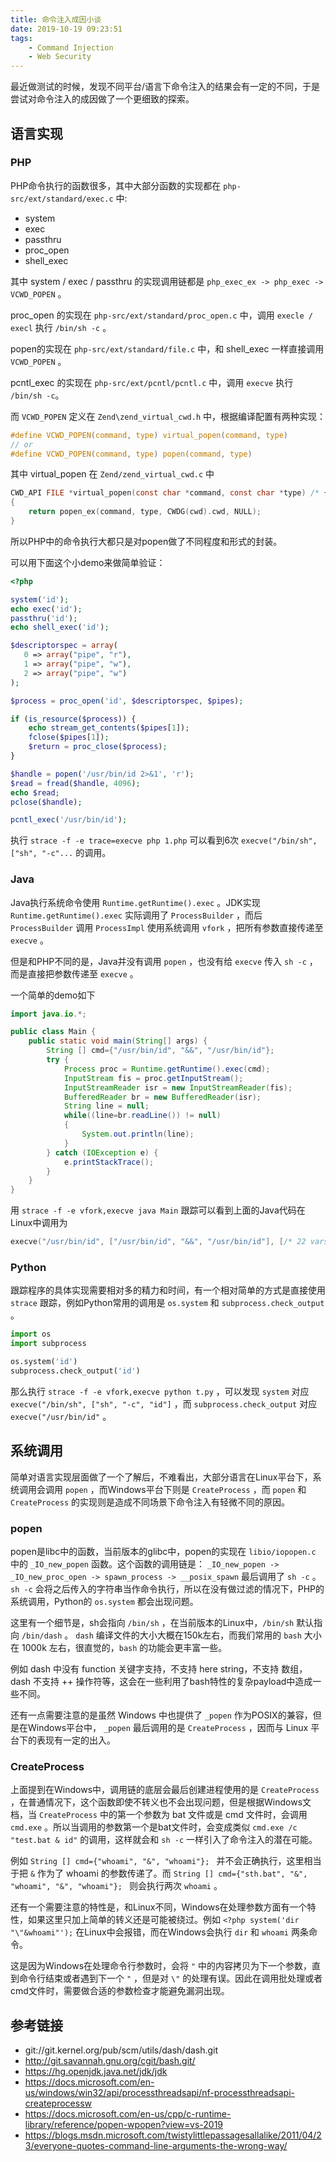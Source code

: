 ```yaml
---
title: 命令注入成因小谈
date: 2019-10-19 09:23:51
tags:
    - Command Injection
    - Web Security
---
```


最近做测试的时候，发现不同平台/语言下命令注入的结果会有一定的不同，于是尝试对命令注入的成因做了一个更细致的探索。

<!--more-->

## 语言实现

### PHP

PHP命令执行的函数很多，其中大部分函数的实现都在 ``php-src/ext/standard/exec.c`` 中:

- system
- exec
- passthru
- proc_open
- shell_exec

其中 system / exec / passthru 的实现调用链都是 ``php_exec_ex -> php_exec -> VCWD_POPEN`` 。

proc_open 的实现在 ``php-src/ext/standard/proc_open.c`` 中，调用 ``execle / execl`` 执行 ``/bin/sh -c`` 。

popen的实现在 ``php-src/ext/standard/file.c`` 中，和 shell_exec 一样直接调用 ``VCWD_POPEN`` 。

pcntl_exec 的实现在 ``php-src/ext/pcntl/pcntl.c`` 中，调用 ``execve`` 执行 ``/bin/sh -c``。

而 ``VCWD_POPEN`` 定义在 ``Zend\zend_virtual_cwd.h`` 中，根据编译配置有两种实现：

```c
#define VCWD_POPEN(command, type) virtual_popen(command, type)
// or
#define VCWD_POPEN(command, type) popen(command, type)
```

其中 virtual_popen 在 ``Zend/zend_virtual_cwd.c`` 中

```c
CWD_API FILE *virtual_popen(const char *command, const char *type) /* {{{ */
{
    return popen_ex(command, type, CWDG(cwd).cwd, NULL);
}
```

所以PHP中的命令执行大都只是对popen做了不同程度和形式的封装。

可以用下面这个小demo来做简单验证：

```php
<?php

system('id');
echo exec('id');
passthru('id');
echo shell_exec('id');

$descriptorspec = array(
   0 => array("pipe", "r"),
   1 => array("pipe", "w"),
   2 => array("pipe", "w")
);

$process = proc_open('id', $descriptorspec, $pipes);

if (is_resource($process)) {
    echo stream_get_contents($pipes[1]);
    fclose($pipes[1]);
    $return = proc_close($process);
}

$handle = popen('/usr/bin/id 2>&1', 'r');
$read = fread($handle, 4096);
echo $read;
pclose($handle);

pcntl_exec('/usr/bin/id');
```

执行 ``strace -f -e trace=execve php 1.php`` 可以看到6次 ``execve("/bin/sh", ["sh", "-c"...`` 的调用。

### Java

Java执行系统命令使用 ``Runtime.getRuntime().exec`` 。JDK实现 ``Runtime.getRuntime().exec`` 实际调用了 ``ProcessBuilder`` ，而后 ``ProcessBuilder`` 调用 ``ProcessImpl`` 使用系统调用 ``vfork`` ，把所有参数直接传递至 ``execve`` 。

但是和PHP不同的是，Java并没有调用 ``popen`` ，也没有给 ``execve`` 传入 ``sh -c`` ，而是直接把参数传递至 ``execve`` 。

一个简单的demo如下

```java
import java.io.*;

public class Main {
    public static void main(String[] args) {
        String [] cmd={"/usr/bin/id", "&&", "/usr/bin/id"};
        try {
            Process proc = Runtime.getRuntime().exec(cmd);
            InputStream fis = proc.getInputStream();
            InputStreamReader isr = new InputStreamReader(fis);
            BufferedReader br = new BufferedReader(isr);
            String line = null;
            while((line=br.readLine()) != null)    
            {    
                System.out.println(line);    
            }    
        } catch (IOException e) {
            e.printStackTrace();
        }
    }
}

```

用 ``strace -f -e vfork,execve java Main`` 跟踪可以看到上面的Java代码在Linux中调用为

```c
execve("/usr/bin/id", ["/usr/bin/id", "&&", "/usr/bin/id"], [/* 22 vars */]
```

### Python

跟踪程序的具体实现需要相对多的精力和时间，有一个相对简单的方式是直接使用 ``strace`` 跟踪，例如Python常用的调用是 ``os.system`` 和 ``subprocess.check_output`` 。

```python
import os
import subprocess

os.system('id')
subprocess.check_output('id')
```

那么执行 ``strace -f -e vfork,execve python t.py`` ，可以发现 ``system`` 对应 ``execve("/bin/sh", ["sh", "-c", "id"]`` ，而 ``subprocess.check_output`` 对应 ``execve("/usr/bin/id"`` 。

## 系统调用

简单对语言实现层面做了一个了解后，不难看出，大部分语言在Linux平台下，系统调用会调用 ``popen`` ，而Windows平台下则是 ``CreateProcess`` ，而 ``popen`` 和 ``CreateProcess`` 的实现则是造成不同场景下命令注入有轻微不同的原因。

### popen

popen是libc中的函数，当前版本的glibc中，popen的实现在 ``libio/iopopen.c`` 中的 ``_IO_new_popen`` 函数。这个函数的调用链是： ``_IO_new_popen -> _IO_new_proc_open -> spawn_process -> __posix_spawn`` 最后调用了 ``sh -c`` 。 ``sh -c`` 会将之后传入的字符串当作命令执行，所以在没有做过滤的情况下，PHP的系统调用，Python的 ``os.system`` 都会出现问题。

这里有一个细节是，sh会指向 ``/bin/sh`` ，在当前版本的Linux中，`/bin/sh` 默认指向 ``/bin/dash`` 。 `dash` 编译文件的大小大概在150k左右，而我们常用的 `bash` 大小在 1000k 左右，很直觉的，`bash` 的功能会更丰富一些。

例如 dash 中没有 function 关键字支持，不支持 here string，不支持 数组，dash 不支持 ++ 操作符等，这会在一些利用了bash特性的复杂payload中造成一些不同。

还有一点需要注意的是虽然 Windows 中也提供了 ``_popen`` 作为POSIX的兼容，但是在Windows平台中， ``_popen`` 最后调用的是 ``CreateProcess`` ，因而与 Linux 平台下的表现有一定的出入。

### CreateProcess

上面提到在Windows中，调用链的底层会最后创建进程使用的是 ``CreateProcess`` ，在普通情况下，这个函数即使不转义也不会出现问题，但是根据Windows文档，当 ``CreateProcess`` 中的第一个参数为 bat 文件或是 cmd 文件时，会调用 ``cmd.exe`` 。所以当调用的参数第一个是bat文件时，会变成类似 ``cmd.exe /c "test.bat & id"`` 的调用，这样就会和 ``sh -c`` 一样引入了命令注入的潜在可能。

例如 ``String [] cmd={"whoami", "&", "whoami"}; `` 并不会正确执行，这里相当于把 ``&`` 作为了 whoami 的参数传递了。而 ``String [] cmd={"sth.bat", "&", "whoami", "&", "whoami"}; `` 则会执行两次 ``whoami`` 。

还有一个需要注意的特性是，和Linux不同，Windows在处理参数方面有一个特性，如果这里只加上简单的转义还是可能被绕过。例如 ``<?php system('dir "\"&whoami"');`` 在Linux中会报错，而在Windows会执行 ``dir`` 和 ``whoami`` 两条命令。

这是因为Windows在处理命令行参数时，会将 ``"`` 中的内容拷贝为下一个参数，直到命令行结束或者遇到下一个 ``"`` ，但是对 ``\"`` 的处理有误。因此在调用批处理或者cmd文件时，需要做合适的参数检查才能避免漏洞出现。

## 参考链接

+ git://git.kernel.org/pub/scm/utils/dash/dash.git
+ http://git.savannah.gnu.org/cgit/bash.git/
+ https://hg.openjdk.java.net/jdk/jdk
+ https://docs.microsoft.com/en-us/windows/win32/api/processthreadsapi/nf-processthreadsapi-createprocessw
+ https://docs.microsoft.com/en-us/cpp/c-runtime-library/reference/popen-wpopen?view=vs-2019
+ https://blogs.msdn.microsoft.com/twistylittlepassagesallalike/2011/04/23/everyone-quotes-command-line-arguments-the-wrong-way/
